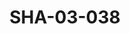 ---
pid: SHA-03-038
title: SHA-03-038
language: ar
collection: شرحبيل احمد
original_label: 
rights: شرحبيل احمد
location_of_original: شرحبيل احمد
photographer_or_studio: وزارة الاعلام التونسي
scanned_from: photograph 17.8 by 24
_date: '1965'
location: تونس
description: الفرقة امام البحر
additional_notes: 
permission_display: 'yes'
on_server: 'no'
on_website: 'no'
permalink: "/archive/ar/sha-03-038.html"
layout: photo-page
---